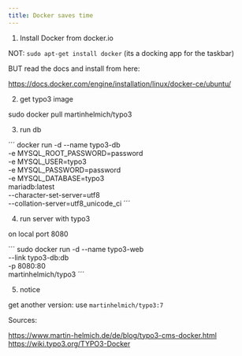 ```yaml
---
title: Docker saves time
---
```


1. Install Docker from docker.io

NOT: `sudo apt-get install docker` (its a docking app for the taskbar)

BUT read the docs and install from here:

https://docs.docker.com/engine/installation/linux/docker-ce/ubuntu/

2. get typo3 image

sudo docker pull martinhelmich/typo3

3. run db

´´´
docker run -d --name typo3-db \
    -e MYSQL_ROOT_PASSWORD=password \
    -e MYSQL_USER=typo3 \
    -e MYSQL_PASSWORD=password \
    -e MYSQL_DATABASE=typo3 \
  mariadb:latest \
    --character-set-server=utf8 \
    --collation-server=utf8_unicode_ci
´´´
    
4. run server with typo3

on local port 8080

´´´
sudo docker run -d --name typo3-web \
    --link typo3-db:db \
    -p 8080:80 \
  martinhelmich/typo3
´´´

5. notice

get another version: use `martinhelmich/typo3:7`

Sources:

https://www.martin-helmich.de/de/blog/typo3-cms-docker.html
https://wiki.typo3.org/TYPO3-Docker
